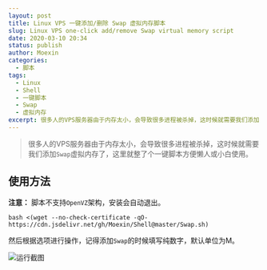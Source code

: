 ```yaml
---
layout: post
title: Linux VPS 一键添加/删除 Swap 虚拟内存脚本
slug: Linux VPS one-click add/remove Swap virtual memory script
date: 2020-03-10 20:34
status: publish
author: Moexin
categories: 
  - 脚本
tags:
  - Linux
  - Shell
  - 一键脚本
  - Swap
  - 虚拟内存
excerpt: 很多人的VPS服务器由于内存太小，会导致很多进程被杀掉，这时候就需要我们添加 Swap 虚拟内存了，这里就整了个一键脚本方便懒人或小白使用。
---
```


> 很多人的VPS服务器由于内存太小，会导致很多进程被杀掉，这时候就需要我们添加`Swap`虚拟内存了，这里就整了个一键脚本方便懒人或小白使用。

## 使用方法

**注意：** 脚本不支持`OpenVZ`架构，安装会自动退出。

```
bash <(wget --no-check-certificate -qO- https://cdn.jsdelivr.net/gh/Moexin/Shell@master/Swap.sh)
```
然后根据选项进行操作，记得添加`Swap`的时候填写纯数字，默认单位为M。

![运行截图](https://cdn.jsdelivr.net/gh/MoexinCDN/Picture@master/20191217151814.png)
